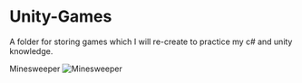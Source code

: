 # Unity-Games
A folder for storing games which I will re-create to practice my c# and unity knowledge. 

Minesweeper
![Minesweeper](https://user-images.githubusercontent.com/9462056/140251567-c4902fa5-9594-42dc-b510-ccddf05c35fe.jpg)
